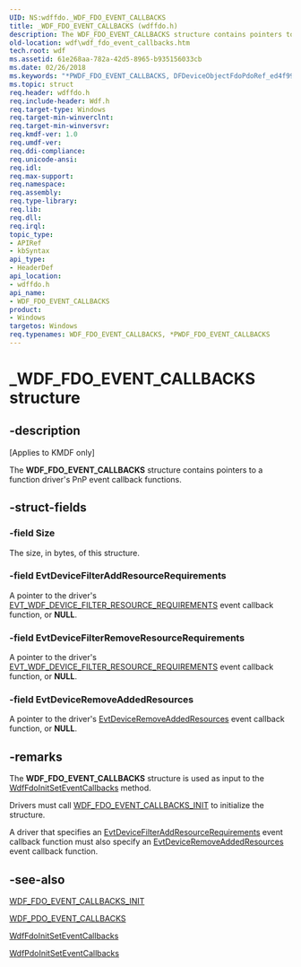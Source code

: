 ```yaml
---
UID: NS:wdffdo._WDF_FDO_EVENT_CALLBACKS
title: _WDF_FDO_EVENT_CALLBACKS (wdffdo.h)
description: The WDF_FDO_EVENT_CALLBACKS structure contains pointers to a function driver's PnP event callback functions.
old-location: wdf\wdf_fdo_event_callbacks.htm
tech.root: wdf
ms.assetid: 61e268aa-782a-42d5-8965-b935156033cb
ms.date: 02/26/2018
ms.keywords: "*PWDF_FDO_EVENT_CALLBACKS, DFDeviceObjectFdoPdoRef_ed4f99d4-cc25-4275-b523-36cd439cac86.xml, PWDF_FDO_EVENT_CALLBACKS, PWDF_FDO_EVENT_CALLBACKS structure pointer, WDF_FDO_EVENT_CALLBACKS, WDF_FDO_EVENT_CALLBACKS structure, _WDF_FDO_EVENT_CALLBACKS, kmdf.wdf_fdo_event_callbacks, wdf.wdf_fdo_event_callbacks, wdffdo/PWDF_FDO_EVENT_CALLBACKS, wdffdo/WDF_FDO_EVENT_CALLBACKS"
ms.topic: struct
req.header: wdffdo.h
req.include-header: Wdf.h
req.target-type: Windows
req.target-min-winverclnt: 
req.target-min-winversvr: 
req.kmdf-ver: 1.0
req.umdf-ver: 
req.ddi-compliance: 
req.unicode-ansi: 
req.idl: 
req.max-support: 
req.namespace: 
req.assembly: 
req.type-library: 
req.lib: 
req.dll: 
req.irql: 
topic_type:
- APIRef
- kbSyntax
api_type:
- HeaderDef
api_location:
- wdffdo.h
api_name:
- WDF_FDO_EVENT_CALLBACKS
product:
- Windows
targetos: Windows
req.typenames: WDF_FDO_EVENT_CALLBACKS, *PWDF_FDO_EVENT_CALLBACKS
---
```


# _WDF_FDO_EVENT_CALLBACKS structure


## -description


<p class="CCE_Message">[Applies to KMDF only]</p>

The <b>WDF_FDO_EVENT_CALLBACKS</b> structure contains pointers to a function driver's PnP event callback functions.


## -struct-fields




### -field Size

The size, in bytes, of this structure.


### -field EvtDeviceFilterAddResourceRequirements

A pointer to the driver's <a href="https://docs.microsoft.com/windows-hardware/drivers/ddi/content/wdffdo/nc-wdffdo-evt_wdf_device_filter_resource_requirements">EVT_WDF_DEVICE_FILTER_RESOURCE_REQUIREMENTS</a> event callback function, or <b>NULL</b>.


### -field EvtDeviceFilterRemoveResourceRequirements

A pointer to the driver's <a href="https://docs.microsoft.com/windows-hardware/drivers/ddi/content/wdffdo/nc-wdffdo-evt_wdf_device_filter_resource_requirements">EVT_WDF_DEVICE_FILTER_RESOURCE_REQUIREMENTS</a> event callback function, or <b>NULL</b>.


### -field EvtDeviceRemoveAddedResources

A pointer to the driver's <a href="https://docs.microsoft.com/windows-hardware/drivers/ddi/content/wdffdo/nc-wdffdo-evt_wdf_device_remove_added_resources">EvtDeviceRemoveAddedResources</a> event callback function, or <b>NULL</b>.


## -remarks



The <b>WDF_FDO_EVENT_CALLBACKS</b> structure is used as input to the <a href="https://docs.microsoft.com/windows-hardware/drivers/ddi/content/wdffdo/nf-wdffdo-wdffdoinitseteventcallbacks">WdfFdoInitSetEventCallbacks</a> method.

Drivers must call <a href="https://docs.microsoft.com/windows-hardware/drivers/ddi/content/wdffdo/nf-wdffdo-wdf_fdo_event_callbacks_init">WDF_FDO_EVENT_CALLBACKS_INIT</a> to initialize the structure.

A driver that specifies an <a href="https://docs.microsoft.com/windows-hardware/drivers/ddi/content/wdffdo/nc-wdffdo-evt_wdf_device_filter_resource_requirements">EvtDeviceFilterAddResourceRequirements</a> event callback function must also specify an <a href="https://docs.microsoft.com/windows-hardware/drivers/ddi/content/wdffdo/nc-wdffdo-evt_wdf_device_remove_added_resources">EvtDeviceRemoveAddedResources</a> event callback function.




## -see-also




<a href="https://docs.microsoft.com/windows-hardware/drivers/ddi/content/wdffdo/nf-wdffdo-wdf_fdo_event_callbacks_init">WDF_FDO_EVENT_CALLBACKS_INIT</a>



<a href="https://docs.microsoft.com/windows-hardware/drivers/ddi/content/wdfpdo/ns-wdfpdo-_wdf_pdo_event_callbacks">WDF_PDO_EVENT_CALLBACKS</a>



<a href="https://docs.microsoft.com/windows-hardware/drivers/ddi/content/wdffdo/nf-wdffdo-wdffdoinitseteventcallbacks">WdfFdoInitSetEventCallbacks</a>



<a href="https://docs.microsoft.com/windows-hardware/drivers/ddi/content/wdfpdo/nf-wdfpdo-wdfpdoinitseteventcallbacks">WdfPdoInitSetEventCallbacks</a>
 

 

